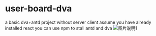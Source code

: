 # user-board-dva
a basic dva+antd project without server client
assume you have already installed react
you can use npm to stall antd and dva
![图片说明1](https://github.com/anchenxin/user-board-dva/blob/master/demo.png)
